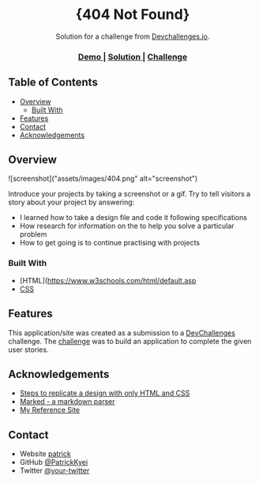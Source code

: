 <!-- Please update value in the {}  -->

<h1 align="center">{404 Not Found}</h1>

<div align="center">
   Solution for a challenge from  <a href="http://devchallenges.io" target="_blank">Devchallenges.io</a>.
</div>

<div align="center">
  <h3>
    <a href="https://dev-path.github.io/404-not-found-master/}">
      Demo
    </a>
    <span> | </span>
    <a href="https://github.com/Dev-Path/404-not-found-master}">
      Solution
    </a>
    <span> | </span>
    <a href="https://devchallenges.io/challenges/wBunSb7FPrIepJZAg0sY">
      Challenge
    </a>
  </h3>
</div>

<!-- TABLE OF CONTENTS -->

## Table of Contents

- [Overview](#overview)
  - [Built With](#built-with)
- [Features](#features)
- [Contact](#contact)
- [Acknowledgements](#acknowledgements)

<!-- OVERVIEW -->

## Overview

![screenshot]("assets/images/404.png" alt="screenshot")

Introduce your projects by taking a screenshot or a gif. Try to tell visitors a story about your project by answering:

- I learned how to take a design file and code it following specifications
- How research for information on the to help you solve a particular problem
- How to get going is to continue practising with projects

### Built With

<!-- This section should list any major frameworks that you built your project using. Here are a few examples.-->

- [HTML](https://www.w3schools.com/html/default.asp
- [CSS](https://www.w3schools.com/css/default.asp)

## Features

<!-- List the features of your application or follow the template. Don't share the figma file here :) -->

This application/site was created as a submission to a [DevChallenges](https://devchallenges.io/challenges) challenge. The [challenge](https://devchallenges.io/challenges/wBunSb7FPrIepJZAg0sY) was to build an application to complete the given user stories.


## Acknowledgements

<!-- This section should list any articles or add-ons/plugins that helps you to complete the project. This is optional but it will help you in the future. For exmpale -->

- [Steps to replicate a design with only HTML and CSS](https://devchallenges-blogs.web.app/how-to-replicate-design/)
- [Marked - a markdown parser](https://github.com/chjj/marked)
- [My Reference Site](https://dev-path.github.io/jekyll-theme-memoirs/responsive-design/)

## Contact

- Website [patrick](https://{patrickkyei.com})
- GitHub [@PatrickKyei](https://{github.com/PatrickKyei})
- Twitter [@your-twitter](https://{twitter.com/_patrickbaffour})
